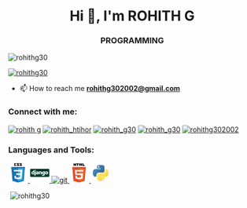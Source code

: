 <h1 align="center">Hi 👋, I'm ROHITH G</h1>
<h3 align="center">PROGRAMMING</h3>

<p align="left"> <img src="https://komarev.com/ghpvc/?username=rohithg30&label=Profile%20views&color=0e75b6&style=flat" alt="rohithg30" /> </p>

<p align="left"> <a href="https://github.com/ryo-ma/github-profile-trophy"><img src="https://github-profile-trophy.vercel.app/?username=rohithg30" alt="rohithg30" /></a> </p>

- 📫 How to reach me **rohithg302002@gmail.com**

<h3 align="left">Connect with me:</h3>
<p align="left">
<a href="https://linkedin.com/in/rohith g" target="blank"><img align="center" src="https://raw.githubusercontent.com/rahuldkjain/github-profile-readme-generator/master/src/images/icons/Social/linked-in-alt.svg" alt="rohith g" height="30" width="40" /></a>
<a href="https://instagram.com/rohith_htihor" target="blank"><img align="center" src="https://raw.githubusercontent.com/rahuldkjain/github-profile-readme-generator/master/src/images/icons/Social/instagram.svg" alt="rohith_htihor" height="30" width="40" /></a>
<a href="https://www.codechef.com/users/rohith_g30" target="blank"><img align="center" src="https://cdn.jsdelivr.net/npm/simple-icons@3.1.0/icons/codechef.svg" alt="rohith_g30" height="30" width="40" /></a>
<a href="https://codeforces.com/profile/rohith_g30" target="blank"><img align="center" src="https://raw.githubusercontent.com/rahuldkjain/github-profile-readme-generator/master/src/images/icons/Social/codeforces.svg" alt="rohith_g30" height="30" width="40" /></a>
<a href="https://www.leetcode.com/rohithg302002" target="blank"><img align="center" src="https://raw.githubusercontent.com/rahuldkjain/github-profile-readme-generator/master/src/images/icons/Social/leet-code.svg" alt="rohithg302002" height="30" width="40" /></a>
</p>

<h3 align="left">Languages and Tools:</h3>
<p align="left"> <a href="https://www.w3schools.com/css/" target="_blank" rel="noreferrer"> <img src="https://raw.githubusercontent.com/devicons/devicon/master/icons/css3/css3-original-wordmark.svg" alt="css3" width="40" height="40"/> </a> <a href="https://www.djangoproject.com/" target="_blank" rel="noreferrer"> <img src="https://raw.githubusercontent.com/devicons/devicon/master/icons/django/django-original.svg" alt="django" width="40" height="40"/> </a> <a href="https://git-scm.com/" target="_blank" rel="noreferrer"> <img src="https://www.vectorlogo.zone/logos/git-scm/git-scm-icon.svg" alt="git" width="40" height="40"/> </a> <a href="https://www.w3.org/html/" target="_blank" rel="noreferrer"> <img src="https://raw.githubusercontent.com/devicons/devicon/master/icons/html5/html5-original-wordmark.svg" alt="html5" width="40" height="40"/> </a> <a href="https://www.python.org" target="_blank" rel="noreferrer"> <img src="https://raw.githubusercontent.com/devicons/devicon/master/icons/python/python-original.svg" alt="python" width="40" height="40"/> </a> </p>

<p>&nbsp;<img align="center" src="https://github-readme-stats.vercel.app/api?username=rohithg30&show_icons=true&locale=en" alt="rohithg30" /></p>
